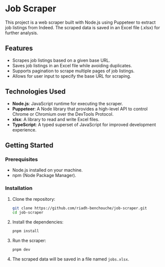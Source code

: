 # Job Scraper

This project is a web scraper built with Node.js using Puppeteer to extract job listings from Indeed. The scraped data
is saved in an Excel file (.xlsx) for further analysis.

## Features

- Scrapes job listings based on a given base URL.
- Saves job listings in an Excel file while avoiding duplicates.
- Supports pagination to scrape multiple pages of job listings.
- Allows for user input to specify the base URL for scraping.

## Technologies Used

- **Node.js**: JavaScript runtime for executing the scraper.
- **Puppeteer**: A Node library that provides a high-level API to control Chrome or Chromium over the DevTools Protocol.
- **xlsx**: A library to read and write Excel files.
- **TypeScript**: A typed superset of JavaScript for improved development experience.

## Getting Started

### Prerequisites

- Node.js installed on your machine.
- npm (Node Package Manager).

### Installation

1. Clone the repository:
   ```bash
   git clone https://github.com/riadh-benchouche/job-scraper.git
   cd job-scraper
    ```
2. Install the dependencies:
   ```bash
   pnpm install
   ```
3. Run the scraper:
   ```bash
   pnpm dev
    ```
4. The scraped data will be saved in a file named `jobs.xlsx`.

